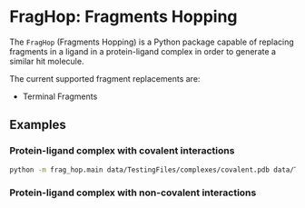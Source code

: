 
# FragHop: Fragments Hopping


The `FragHop` (Fragments Hopping) is a Python package capable of replacing fragments in a ligand in a protein-ligand complex in order to generate a similar hit molecule.

The current supported fragment replacements are:
* Terminal Fragments

## Examples

### Protein-ligand complex with covalent interactions


```bash
python -m frag_hop.main data/TestingFiles/complexes/covalent.pdb data/TestingFiles/fragments/frag1.pdb -c1 C13-N7 -c2 C1-H4 --covalent
```

### Protein-ligand complex with non-covalent interactions

